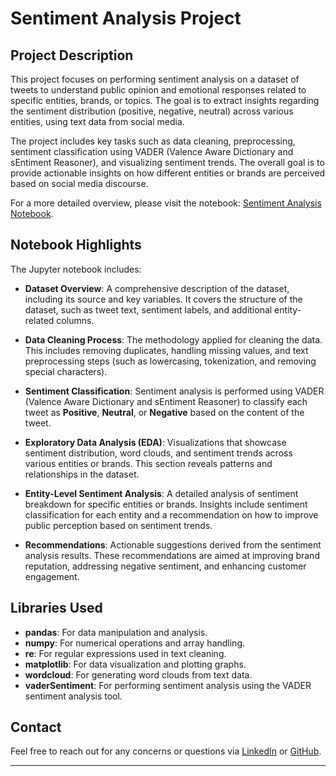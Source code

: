 # Sentiment Analysis Project

## Project Description
This project focuses on performing sentiment analysis on a dataset of tweets to understand public opinion and emotional responses related to specific entities, brands, or topics. The goal is to extract insights regarding the sentiment distribution (positive, negative, neutral) across various entities, using text data from social media.

The project includes key tasks such as data cleaning, preprocessing, sentiment classification using VADER (Valence Aware Dictionary and sEntiment Reasoner), and visualizing sentiment trends. The overall goal is to provide actionable insights on how different entities or brands are perceived based on social media discourse.

For a more detailed overview, please visit the notebook: [Sentiment Analysis Notebook](https://github.com/ibtj21/PRODIGY_DS_04/blob/main/Sentiment_analysis.ipynb).

## Notebook Highlights
The Jupyter notebook includes:
- **Dataset Overview**: A comprehensive description of the dataset, including its source and key variables. It covers the structure of the dataset, such as tweet text, sentiment labels, and additional entity-related columns.
  
- **Data Cleaning Process**: The methodology applied for cleaning the data. This includes removing duplicates, handling missing values, and text preprocessing steps (such as lowercasing, tokenization, and removing special characters).

- **Sentiment Classification**: Sentiment analysis is performed using VADER (Valence Aware Dictionary and sEntiment Reasoner) to classify each tweet as **Positive**, **Neutral**, or **Negative** based on the content of the tweet.
  
- **Exploratory Data Analysis (EDA)**: Visualizations that showcase sentiment distribution, word clouds, and sentiment trends across various entities or brands. This section reveals patterns and relationships in the dataset.
  
- **Entity-Level Sentiment Analysis**: A detailed analysis of sentiment breakdown for specific entities or brands. Insights include sentiment classification for each entity and a recommendation on how to improve public perception based on sentiment trends.

- **Recommendations**: Actionable suggestions derived from the sentiment analysis results. These recommendations are aimed at improving brand reputation, addressing negative sentiment, and enhancing customer engagement.

## Libraries Used
- **pandas**: For data manipulation and analysis.
- **numpy**: For numerical operations and array handling.
- **re**: For regular expressions used in text cleaning.
- **matplotlib**: For data visualization and plotting graphs.
- **wordcloud**: For generating word clouds from text data.
- **vaderSentiment**: For performing sentiment analysis using the VADER sentiment analysis tool.

## Contact
Feel free to reach out for any concerns or questions via [LinkedIn](https://www.linkedin.com/in/hana-hailemariam-gashaw-3810a831a/) or [GitHub](https://github.com/ibtj21).

---
